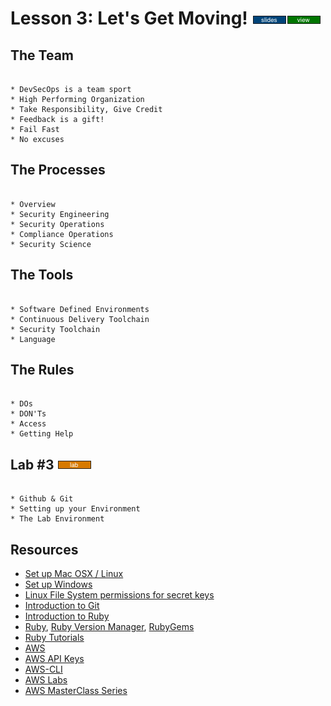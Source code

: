 # Lesson 3: Let's Get Moving! [![slides](../_images/slides-clean.png)](slides/may-DSO-bootcamp-week-one-lesson-three.pdf)[![view](../_images/view-clean.png)](https://speakerdeck.com/pmbenjamin/devsecops-bootcamp-week-1-lesson-3)

## The Team

```

* DevSecOps is a team sport
* High Performing Organization
* Take Responsibility, Give Credit
* Feedback is a gift!
* Fail Fast
* No excuses

```

## The Processes 

```

* Overview
* Security Engineering
* Security Operations
* Compliance Operations
* Security Science

```

## The Tools 

```

* Software Defined Environments
* Continuous Delivery Toolchain 
* Security Toolchain
* Language

```

## The Rules 

```

* DOs
* DON'Ts
* Access
* Getting Help

```


## Lab #3 [![slides](../_images/lab-clean.png)](labs/LAB-3.md)

```

* Github & Git
* Setting up your Environment 
* The Lab Environment

```

## Resources

* [Set up Mac OSX / Linux](https://github.com/devsecops/bootcamp/blob/master/Week-1/SetUp-MacOSX-Linux.md)
* [Set up Windows]()
* [Linux File System permissions for secret keys](https://help.ubuntu.com/community/SSH/OpenSSH/Keys) 
* [Introduction to Git](https://www.codeschool.com/courses/try-git) 
* [Introduction to Ruby](https://www.codeschool.com/courses/try-ruby)
* [Ruby](http://ruby-doc.org/), [Ruby Version Manager](https://rvm.io/), [RubyGems](https://rubygems.org/)
* [Ruby Tutorials](https://rubymonk.com/)
* [AWS](https://aws.amazon.com/)
* [AWS API Keys](http://docs.aws.amazon.com/ses/latest/DeveloperGuide/get-aws-keys.html)
* [AWS-CLI](https://aws.amazon.com/documentation/cli/) 
* [AWS Labs](https://aws.amazon.com/training/self-paced-labs/)
* [AWS MasterClass Series](https://aws.amazon.com/webinars/emea-masterclass/)

